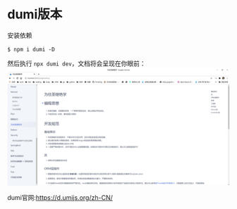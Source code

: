 dumi版本
====

安装依赖

```shell
$ npm i dumi -D
```

然后执行 `npx dumi dev`，文档将会呈现在你眼前：
![](src/DUMI.png)

dumi官网:https://d.umijs.org/zh-CN/
